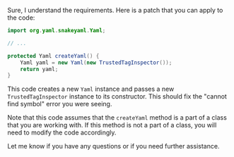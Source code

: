 Sure, I understand the requirements. Here is a patch that you can apply to the code:
```java
import org.yaml.snakeyaml.Yaml;

// ...

protected Yaml createYaml() {
    Yaml yaml = new Yaml(new TrustedTagInspector());
    return yaml;
}
```
This code creates a new `Yaml` instance and passes a new `TrustedTagInspector` instance to its constructor. This should fix the "cannot find symbol" error you were seeing.

Note that this code assumes that the `createYaml` method is a part of a class that you are working with. If this method is not a part of a class, you will need to modify the code accordingly.

Let me know if you have any questions or if you need further assistance.